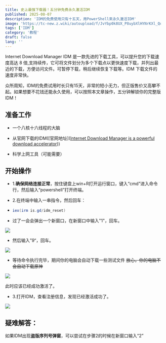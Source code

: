 ```yaml
---
title: 史上最强下载器！五分钟免费永久激活IDM
published: 2025-08-07
description: 'IDM的免费使用只有十五天，用PowerShell来永久激活IDM'
image: 'https://tc-new.z.wiki/autoupload/f/JvYbp0k8UX_P8uybXlHYNrKXl_QqVl-bpSwqP4fJO68/20250807/paA2/1890X1417/cover0003.png'
tags: ['IDM']
category: '教程'
draft: false 
lang: ''
---
```


Internet Download Manager IDM 是一款先进的下载工具，可以提升您的下载速度高达 8 倍,支持续传，它可将文件划分为多个下载点以更快速度下载，并列出最近的下载，方便访问文件。可暂停下载，稍后继续恢复下载等。IDM 下载文件的速度非常快。

众所周知，IDM的免费试用时长只有15天，非常的短小无力，但正版售价又高攀不起。如果想要不花钱还能永久使用，可以按照本文章操作，五分钟解锁你的完整版IDM！

## 准备工作

- 一个八核十六线程的大脑

- 从官网下载的IDM([官网地址]([Internet Download Manager is a powerful download accelerator](https://www.internetdownloadmanager.com/)))

- 科学上网工具（可能需要）

## 开始操作

- 1.**确保网络连接正常**，按住键盘上win+R打开运行窗口，键入“cmd”进入命令行，然后输入“powershell”打开终端。

- 2.在终端中输入一串指令，然后回车：

- ```powershell
  iex(irm is.gd/idm_reset)
  ```

- 过了一会会弹出一个新窗口，在新窗口中输入"1"，回车。

![](https://tc-new.z.wiki/autoupload/f/JvYbp0k8UX_P8uybXlHYNrKXl_QqVl-bpSwqP4fJO68/20250807/NGAS/739X589/%E5%B1%8F%E5%B9%95%E6%88%AA%E5%9B%BE_2025-08-07_134106.png)

- 然后输入”9“，回车。

![](https://tc-new.z.wiki/autoupload/f/JvYbp0k8UX_P8uybXlHYNrKXl_QqVl-bpSwqP4fJO68/20250807/c6Gl/1134X704/%E5%B1%8F%E5%B9%95%E6%88%AA%E5%9B%BE_2025-08-07_134112.png)

- 等待命令执行完毕，期间你的电脑会自动下载一些测试文件 ~~放心，你的电脑不会自动下载原神~~

![](https://tc-new.z.wiki/autoupload/f/JvYbp0k8UX_P8uybXlHYNrKXl_QqVl-bpSwqP4fJO68/20250807/7frO/1138X709/%E5%B1%8F%E5%B9%95%E6%88%AA%E5%9B%BE_2025-08-07_134240.png)

此时应该已经成功激活了。

- 3.打开IDM，查看注册信息，发现已经激活成功了。

![](https://tc-new.z.wiki/autoupload/f/JvYbp0k8UX_P8uybXlHYNrKXl_QqVl-bpSwqP4fJO68/20250807/eNc2/476X240/%E5%B1%8F%E5%B9%95%E6%88%AA%E5%9B%BE_2025-08-07_134235.png)

## 疑难解答：

如果IDM出现**盗版序列号弹窗**，可以尝试在步骤2的时候在新窗口输入“2”
